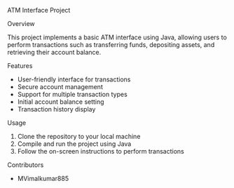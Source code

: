 ATM Interface Project

Overview

This project implements a basic ATM interface using Java, allowing users to perform transactions such as transferring funds, depositing assets, and retrieving their account balance.

Features

- User-friendly interface for transactions
- Secure account management
- Support for multiple transaction types
- Initial account balance setting
- Transaction history display

Usage

1. Clone the repository to your local machine
2. Compile and run the project using Java
3. Follow the on-screen instructions to perform transactions

Contributors
- MVimalkumar885
